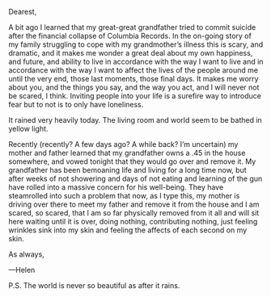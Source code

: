 Dearest,

A bit ago I learned that my great-great grandfather tried to commit suicide after the financial collapse of Columbia Records. In the on-going story of my family struggling to cope with my grandmother’s illness this is scary, and dramatic, and it makes me wonder a great deal about my own happiness, and future, and ability to live in accordance with the way I want to live and in accordance with the way I want to affect the lives of the people around me until the very end, those last moments, those final days. It makes me worry about you, and the things you say, and the way you act, and I will never not be scared, I think. Inviting people into your life is a surefire way to introduce fear but to not is to only have loneliness.

It rained very heavily today. The living room and world seem to be bathed in yellow light.

Recently (recently? A few days ago? A while back? I’m uncertain) my mother and father learned that my grandfather owns a .45 in the house somewhere, and vowed tonight that they would go over and remove it. My grandfather has been bemoaning life and living for a long time now, but after weeks of not showering and days of not eating and learning of the gun have rolled into a massive concern for his well-being. They have steamrolled into such a problem that now, as I type this, my mother is driving over there to meet my father and remove it from the house and I am scared, so scared, that I am so far physically removed from it all and will sit here waiting until it is over, doing nothing, contributing nothing, just feeling wrinkles sink into my skin and feeling the affects of each second on my skin.

As always,

—Helen

P.S. The world is never so beautiful as after it rains.